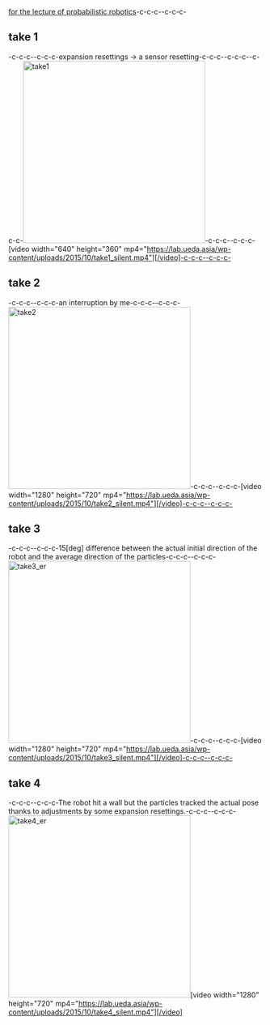 <a href="https://lab.ueda.asia/?page_id=180">for the lecture of probabilistic robotics</a>-c-c-c--c-c-c-<h2>take 1</h2>-c-c-c--c-c-c-expansion resettings -> a sensor resetting-c-c-c--c-c-c--c-c-c-<a href="https://lab.ueda.asia/wp-content/uploads/2015/10/take1.gif"><img src="https://lab.ueda.asia/wp-content/uploads/2015/10/take1.gif" alt="take1" width="360" height="360" class="alignleft size-full wp-image-225" /></a>-c-c-c--c-c-c-[video width="640" height="360" mp4="https://lab.ueda.asia/wp-content/uploads/2015/10/take1_silent.mp4"][/video]-c-c-c--c-c-c-<h2>take 2</h2>-c-c-c--c-c-c-an interruption by me-c-c-c--c-c-c-<a href="https://lab.ueda.asia/wp-content/uploads/2015/10/take2.gif"><img src="https://lab.ueda.asia/wp-content/uploads/2015/10/take2.gif" alt="take2" width="360" height="360" class="alignleft size-full wp-image-224" /></a>-c-c-c--c-c-c-[video width="1280" height="720" mp4="https://lab.ueda.asia/wp-content/uploads/2015/10/take2_silent.mp4"][/video]-c-c-c--c-c-c-<h2>take 3</h2>-c-c-c--c-c-c-15[deg] difference between the actual initial direction of the robot and the average direction of the particles-c-c-c--c-c-c-<a href="https://lab.ueda.asia/wp-content/uploads/2015/10/take3_er.gif"><img src="https://lab.ueda.asia/wp-content/uploads/2015/10/take3_er.gif" alt="take3_er" width="360" height="360" class="alignleft size-full wp-image-227" /></a>-c-c-c--c-c-c-[video width="1280" height="720" mp4="https://lab.ueda.asia/wp-content/uploads/2015/10/take3_silent.mp4"][/video]-c-c-c--c-c-c-<h2>take 4</h2>-c-c-c--c-c-c-The robot hit a wall but the particles tracked the actual pose thanks to adjustments by some expansion resettings.-c-c-c--c-c-c-<a href="https://lab.ueda.asia/wp-content/uploads/2015/10/take4_er.gif"><img src="https://lab.ueda.asia/wp-content/uploads/2015/10/take4_er.gif" alt="take4_er" width="360" height="360" class="alignleft size-full wp-image-226" /></a>[video width="1280" height="720" mp4="https://lab.ueda.asia/wp-content/uploads/2015/10/take4_silent.mp4"][/video]
